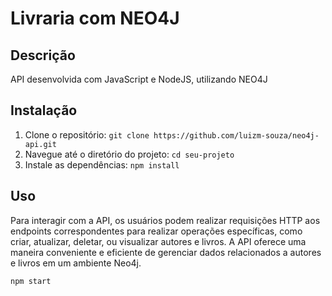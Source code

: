 # Livraria com NEO4J

## Descrição
API desenvolvida com JavaScript e NodeJS, utilizando NEO4J

## Instalação
1. Clone o repositório: `git clone https://github.com/luizm-souza/neo4j-api.git`
2. Navegue até o diretório do projeto: `cd seu-projeto`
3. Instale as dependências: `npm install`

## Uso
Para interagir com a API, os usuários podem realizar requisições HTTP aos endpoints correspondentes para realizar operações específicas, como criar, atualizar, deletar, ou visualizar autores e livros. A API oferece uma maneira conveniente e eficiente de gerenciar dados relacionados a autores e livros em um ambiente Neo4j.

```bash
npm start

